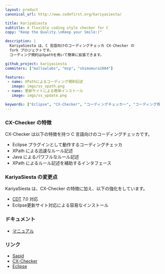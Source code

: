 ```yaml
---
layout: product
canonical_url: http://www.codefirst.org/kariyasiesta/

title: KariyaSiesta
subtitle: A flexible coding style checker for C
copy: "Keep the Quality.\nKeep your Smile:)"

description: |
  KariyaSiesta は、C 言語向けのコーディングチェッカ CX-Checker の
  fork プロジェクトです。
  コーディング規約はXpathを用いて簡単に拡張できます。

github_project: kariyasiesta
commiters: ["mallowlabs", "mzp", "shimomura1004"]

features:
 - name: XPathによるコーディング規則記述
   image: imgs/ss_xpath.png
 - name: 更新サイトによる簡単インストール
   image: imgs/ss_update.png

keywords: ["Eclipse", "CX-Checker", "コーディングチェッカー", "コーディング規約" ]
---
```


### CX-Checker の特徴
CX-Checker は以下の特徴を持つ C 言語向けのコーディングチェッカです。

 * Eclipse プラグインとして動作するコーディングチェッカ
 * XPath による迅速なルール記述
 * Java によるパワフルなルール記述
 * XPath によるルール記述を補助するインタフェース

### KariyaSiesta の変更点
KariyaSiesta は、CX-Checker の特徴に加え、以下の強化をしています。

 * [CDT](http://www.eclipse.org/cdt/) 7.0 対応
 * Ecilpse更新サイト対応による容易なインストール

### ドキュメント

 * [マニュアル](http://kariyasiesta.readthedocs.org/en/latest/)

### リンク

 * [Sapid](http://www.sapid.org)
 * [CX-Checker](http://cxc.sapid.org/)
 * [Eclipse](http://www.eclipse.org)